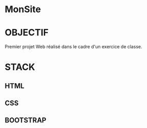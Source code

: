 # MonSite
# OBJECTIF
Premier projet Web réalisé dans le cadre d'un exercice de classe.

# STACK
## HTML
## CSS
## BOOTSTRAP
